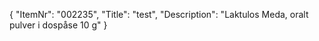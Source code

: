{
  "ItemNr": "002235",
  "Title": "test",
  "Description": "Laktulos Meda, oralt pulver i dospåse 10 g"
}
